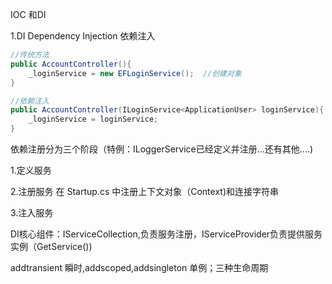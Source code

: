IOC 和DI

1.DI  Dependency Injection 依赖注入

```c#
//传统方法
public AccountController(){
	_loginService = new EFLoginService();  //创建对象
}

//依赖注入
public AccountController(ILoginService<ApplicationUser> loginService){
	_loginService = loginService;
}
```

依赖注册分为三个阶段（特例：ILoggerService已经定义并注册...还有其他....)

1.定义服务

2.注册服务  在 Startup.cs 中注册上下文对象（Context)和连接字符串

3.注入服务  

DI核心组件：IServiceCollection,负责服务注册，IServiceProvider负责提供服务实例（GetService())

addtransient 瞬时,addscoped,addsingleton 单例；三种生命周期